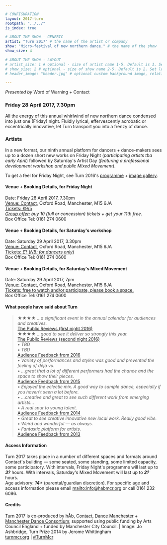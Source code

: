 ```yaml
---

# CONFIGURATION
layout: 2017-turn
rootpath: "../../"
is_index: true

# ABOUT THE SHOW - GENERIC
artist: "Turn 2017" # the name of the artist or company
show: "Micro-festival of new northern dance." # the name of the show
show_size: 4

# ABOUT THE SHOW - LAYOUT
# artist_size: 1 # optional - size of artist name 1-5. Default is 1. Set longer names to lower values
# show_size: 2 # optional - size of show name 2-5. Default is 2. Set longer names to lower values
# header_image: "header.jpg" # optional custom background image, relative to current page

---
```

*Presented by* Word of Warning + Contact    
         
### Friday 28 April 2017, 7.30pm
All the energy of this annual whirlwind of new northern dance condensed into just one (Friday) night. Fluidly lyrical, effervescently acrobatic or eccentrically innovative, let Turn transport you into a frenzy of dance.
           
### Artists        
In a new format, our ninth annual platform for dancers + dance-makers sees up to a dozen short new works on Friday Night (*participating artists tba early April*) followed by Saturday's Artist Day (*featuring a professional development workshop and public Mixed Movement*).              
        
To get a feel for Friday Night, see Turn 2016's [programme](/archive/2016-turn) + [image gallery](/galleries/2016-turn).         
         
#### Venue + Booking Details, for Friday Night            
Date: Friday 28 April 2017, 7.30pm       
<a href="http://contactmcr.com/visit/getting-here" target="_blank">Venue: Contact</a>, Oxford Road, Manchester, M15 6JA         
<a href="http://contactmcr.com/whats-on" target="_blank">Tickets: £9/5</a>        
*<a href="http://www.contactmcr.com/ticketoffers" target="_blank">Group offer</a>: buy 10 (full or concession) tickets + get your 11th free.*        
Box Office Tel: 0161 274 0600        
          
#### Venue + Booking Details, for Saturday's workshop            
Date: Saturday 29 April 2017, 3.30pm       
<a href="http://contactmcr.com/visit/getting-here" target="_blank">Venue: Contact</a>, Oxford Road, Manchester, M15 6JA         
<a href="http://contactmcr.com/whats-on" target="_blank">Tickets: £? (*NB: for dancers only*)</a>        
Box Office Tel: 0161 274 0600        
          
#### Venue + Booking Details, for Saturday's Mixed Movement            
Date: Saturday 29 April 2017, 7pm       
<a href="http://contactmcr.com/visit/getting-here" target="_blank">Venue: Contact</a>, Oxford Road, Manchester, M15 6JA         
<a href="http://contactmcr.com/whats-on" target="_blank">Tickets: free to watch and/or participate, please book a space.</a>        
Box Office Tel: 0161 274 0600        
          
#### What people have said about Turn
>★★★★ *…a significant event in the annual calendar for audiences and creatives.*<br><a href="http://www.thepublicreviews.com/turn-2016-night-1-contact-manchester" target="_blank">The Public Reviews (first night 2016)</a>             
>★★★★ *…good to see it deliver so strongly this year.*<br><a href="http://www.thepublicreviews.com/turn-2016-night-2-contact-manchester" target="_blank">The Public Reviews (second night 2016)</a>             
>• *TBD*<br>• *TBD*<br>[Audience Feedback from 2016](/archive/2016-turn)          
>• *Variety of performances and styles was good and prevented the feeling of déjà vu.*<br>• *…great that a lot of different performers had the chance and the space to show their pieces.*<br>[Audience Feedback from 2015](/archive/2015-turn)         
>• *Enjoyed the eclectic mix. A good way to sample dance, especially if you haven't seen a lot before.*<br>• *…creative and great to see such different work from emerging artists…*<br>• *A real spur to young talent.*<br>[Audience Feedback from 2014](/archive/2014-turn)            
>• *Great to see creative innovative new local work. Really good vibe.*<br>• *Weird and wonderful — as always.*<br>• *Fantastic platform for artists.*<br>[Audience Feedback from 2013](/archive/2013-turn)             
         
#### Access Information                 
Turn 2017 takes place in a number of different spaces and formats around Contact's building — some seated, some standing, some limited capacity, some participatory. With intervals, Friday Night's programme will last up to ***3?*** hours. With intervals, Saturday's Mixed Movement will last up to ***2?*** hours.<br>Age advisory: ***14+*** (parental/guardian discretion). For specific age and access information please email <mailto:info@habmcr.org> or call 0161 232 6086.               
                          
#### Credits         
[Turn](/hab/turn) 2017 is co-produced by [hÅb](/hab), <a href="http://contactmcr.com" target="_blank">Contact</a>, <a href="http://www.digm.org" target="_blank">Dance Manchester</a> + <a href="http://facebook.com/Manchester-Dance-Consortium-1736298346583861" target="_blank">Manchester Dance Consortium</a>; supported using public funding by Arts Council England + funded by Manchester City Council. | Image: Jo Ashbridge, Turn Prize 2014 by Jerome Whittingham          
<a href="http://turnmcr.org" target="_blank">turnmcr.org</a> | <a href="http://twitter.com/hashtag/TurnMcr" target="_blank">#TurnMcr</a>
